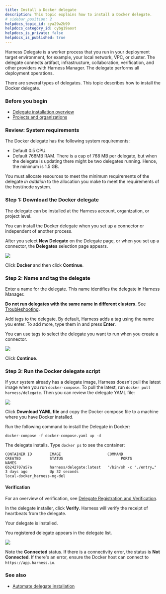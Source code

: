 ```yaml
---
title: Install a Docker delegate
description: This topic explains how to install a Docker delegate.
# sidebar_position: 2
helpdocs_topic_id: cya29w2b99
helpdocs_category_id: cybg19aoxt
helpdocs_is_private: false
helpdocs_is_published: true
---
```


Harness Delegate is a worker process that you run in your deployment target environment, for example, your local network, VPC, or cluster. The delegate connects artifact, infrastructure, collaboration, verification, and other providers with Harness Manager. The delegate performs all deployment operations.

There are several types of delegates. This topic describes how to install the Docker delegate.

### Before you begin

* [Delegate installation overview](/docs/platform/2_Delegates/get-started-with-delegates/delegate-installation-overview.md)
* [Projects and organizations](/docs/platform/organizations-and-projects/projects-and-organizations.md)

### Review: System requirements

The Docker delegate has the following system requirements:

* Default 0.5 CPU.
* Default 768MB RAM. There is a cap of 768 MB per delegate, but when the delegate is updating there might be two delegates running. Hence, the minimum is 1.5 GB. 
 
You must allocate resources to meet the minimum requirements of the delegate *in addition* to the allocation you make to meet the requirements of the host/node system. 

### Step 1: Download the Docker delegate

The delegate can be installed at the Harness account, organization, or project level.

You can install the Docker delegate when you set up a connector or independent of another process.

After you select **New Delegate** on the Delegate page, or when you set up a connector, the **Delegates** selection page appears.

![](./static/install-a-docker-delegate-00.png)

Click **Docker** and then click **Continue**.

### Step 2: Name and tag the delegate

Enter a name for the delegate. This name identifies the delegate in Harness Manager.

**Do not run delegates with the same name in different clusters.** See [Troubleshooting](/docs/troubleshooting/troubleshooting-nextgen.md).

Add tags to the delegate. By default, Harness adds a tag using the name you enter. To add more, type them in and press **Enter**.

You can use tags to select the delegate you want to run when you create a connector.

![](./static/install-a-docker-delegate-01.png)

Click **Continue**.

### Step 3: Run the Docker delegate script

If your system already has a delegate image, Harness doesn't pull the latest image when you run `docker-compose`. To pull the latest, run `docker pull harness/delegate`. Then you can review the delegate YAML file:

![](./static/install-a-docker-delegate-02.png)

Click **Download YAML file** and copy the Docker compose file to a machine where you have Docker installed.

Run the following command to install the Delegate in Docker:

```
docker-compose -f docker-compose.yaml up -d
```

The delegate installs. Type `docker ps` to see the container:


```
CONTAINER ID        IMAGE                     COMMAND                  CREATED             STATUS                          PORTS                    NAMES  
6b242707a57a        harness/delegate:latest   "/bin/sh -c './entry…"   3 days ago          Up 32 seconds                                            local-docker_harness-ng-del
```

#### Verification

For an overview of verification, see [Delegate Registration and Verification](/docs/platform/2_Delegates/get-started-with-delegates/delegate-registration.md).

In the delegate installer, click **Verify**. Harness will verify the receipt of heartbeats from the delegate.

Your delegate is installed.

You registered delegate appears in the delegate list.

![](./static/install-a-docker-delegate-03.png)

Note the **Connected** status. If there is a connectivity error, the status is **Not Connected**. If there's an error, ensure the Docker host can connect to `https://app.harness.io`.

### See also

* [Automate delegate installation](/docs/platform/2_Delegates/advanced-installation/automate-delegate-installation.md)

